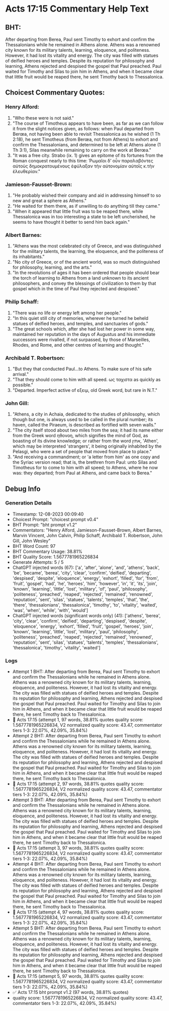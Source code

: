 # Acts 17:15 Commentary Help Text

## BHT:
After departing from Berea, Paul sent Timothy to exhort and confirm the Thessalonians while he remained in Athens alone. Athens was a renowned city known for its military talents, learning, eloquence, and politeness. However, it had lost its vitality and energy. The city was filled with statues of deified heroes and temples. Despite its reputation for philosophy and learning, Athens rejected and despised the gospel that Paul preached. Paul waited for Timothy and Silas to join him in Athens, and when it became clear that little fruit would be reaped there, he sent Timothy back to Thessalonica.

## Choicest Commentary Quotes:
### Henry Alford:
1. "Who these were is not said."
2. "The course of Timotheus appears to have been, as far as we can follow it from the slight notices given, as follows: when Paul departed from Berœa, not having been able to revisit Thessalonica as he wished (1 Th 2:18), he sent Timotheus (from Berœa, not from Athens) to exhort and confirm the Thessalonians, and determined to be left at Athens alone (1 Th 3:1), Silas meanwhile remaining to carry on the work at Berœa."
3. "It was a free city. Strabo (ix. 1) gives an epitome of its fortunes from the Roman conquest nearly to this time: Ῥωμαῖοι δʼ οὖν παραλαβόντες αὐτοὺς δημοκρατουμένους ἐφύλαξαν τὴν αὐτονομίαν αὐτοῖς κ.τὴν ἐλευθερίαν."

### Jamieson-Fausset-Brown:
1. "He probably wished their company and aid in addressing himself to so new and great a sphere as Athens." 
2. "He waited for them there, as if unwilling to do anything till they came." 
3. "When it appeared that little fruit was to be reaped there, while Thessalonica was in too interesting a state to be left uncherished, he seems to have thought it better to send him back again."

### Albert Barnes:
1. "Athens was the most celebrated city of Greece, and was distinguished for the military talents, the learning, the eloquence, and the politeness of its inhabitants."
2. "No city of Greece, or of the ancient world, was so much distinguished for philosophy, learning, and the arts."
3. "In the revolutions of ages it has been ordered that people should bear the torch of learning to Athens from a land unknown to its ancient philosophers, and convey the blessings of civilization to them by that gospel which in the time of Paul they rejected and despised."

### Philip Schaff:
1. "There was no life or energy left among her people."
2. "In this quiet still city of memories, wherever he turned he beheld statues of deified heroes, and temples, and sanctuaries of gods."
3. "The great schools which, after she had lost her power in some way, maintained her reputation in the days of Augustus and his immediate successors were rivalled, if not surpassed, by those of Marseilles, Rhodes, and Rome, and other centres of learning and thought."

### Archibald T. Robertson:
1. "But they that conducted Paul...to Athens. To make sure of his safe arrival."
2. "That they should come to him with all speed. ως ταχιστα as quickly as possible."
3. "Departed. Imperfect active of εξειμ, old Greek word, but rare in N.T."

### John Gill:
1. "Athens, a city in Achaia, dedicated to the studies of philosophy, which though but one, is always used to be called in the plural number; its haven, called the Piraeum, is described as fortified with seven walls."
2. "The city itself stood about two miles from the sea; it had its name either from the Greek word ηθονοη, which signifies the mind of God, as boasting of its divine knowledge; or rather from the word אתין, 'Athen', which may be interpreted 'strangers', it being originally inhabited by the Pelasgi, who were a set of people that moved from place to place."
3. "And receiving a commandment; or 'a letter from him' as one copy and the Syriac version read; that is, the brethren from Paul:
unto Silas and Timotheus for to come to him with all speed; to Athens, where he now was: they departed; from Paul at Athens, and came back to Berea."


## Debug Info
### Generation Details
- Timestamp: 12-08-2023 00:09:40
- Choicest Prompt: "choicest prompt v0.4"
- BHT Prompt: "bht prompt v1.2"
- Commentators: "Henry Alford, Jamieson-Fausset-Brown, Albert Barnes, Marvin Vincent, John Calvin, Philip Schaff, Archibald T. Robertson, John Gill, John Wesley"
- BHT Word Count: 97
- BHT Commentary Usage: 38.81%
- BHT Quality Score: 1.5677781965226834
- Generate Attempts: 5 / 5
- ChatGPT injected words (67):
	['a', 'after', 'alone', 'and', 'athens', 'back', 'be', 'became', 'berea', 'city', 'clear', 'confirm', 'deified', 'departing', 'despised', 'despite', 'eloquence', 'energy', 'exhort', 'filled', 'for', 'from', 'fruit', 'gospel', 'had', 'he', 'heroes', 'him', 'however', 'in', 'it', 'its', 'join', 'known', 'learning', 'little', 'lost', 'military', 'of', 'paul', 'philosophy', 'politeness', 'preached', 'reaped', 'rejected', 'remained', 'renowned', 'reputation', 'sent', 'silas', 'statues', 'talents', 'temples', 'that', 'the', 'there', 'thessalonians', 'thessalonica', 'timothy', 'to', 'vitality', 'waited', 'was', 'when', 'while', 'with', 'would']
- ChatGPT injected words (significant words only) (41):
	['athens', 'berea', 'city', 'clear', 'confirm', 'deified', 'departing', 'despised', 'despite', 'eloquence', 'energy', 'exhort', 'filled', 'fruit', 'gospel', 'heroes', 'join', 'known', 'learning', 'little', 'lost', 'military', 'paul', 'philosophy', 'politeness', 'preached', 'reaped', 'rejected', 'remained', 'renowned', 'reputation', 'sent', 'silas', 'statues', 'talents', 'temples', 'thessalonians', 'thessalonica', 'timothy', 'vitality', 'waited']

### Logs
- Attempt 1 BHT: After departing from Berea, Paul sent Timothy to exhort and confirm the Thessalonians while he remained in Athens alone. Athens was a renowned city known for its military talents, learning, eloquence, and politeness. However, it had lost its vitality and energy. The city was filled with statues of deified heroes and temples. Despite its reputation for philosophy and learning, Athens rejected and despised the gospel that Paul preached. Paul waited for Timothy and Silas to join him in Athens, and when it became clear that little fruit would be reaped there, he sent Timothy back to Thessalonica.
- 🔄 Acts 17:15 (attempt 1, 97 words, 38.81% quotes quality score: 1.5677781965226834, V2 normalized quality score: 43.47, commentator tiers 1-3: 22.07%, 42.09%, 35.84%)
- Attempt 2 BHT: After departing from Berea, Paul sent Timothy to exhort and confirm the Thessalonians while he remained in Athens alone. Athens was a renowned city known for its military talents, learning, eloquence, and politeness. However, it had lost its vitality and energy. The city was filled with statues of deified heroes and temples. Despite its reputation for philosophy and learning, Athens rejected and despised the gospel that Paul preached. Paul waited for Timothy and Silas to join him in Athens, and when it became clear that little fruit would be reaped there, he sent Timothy back to Thessalonica.
- 🔄 Acts 17:15 (attempt 2, 97 words, 38.81% quotes quality score: 1.5677781965226834, V2 normalized quality score: 43.47, commentator tiers 1-3: 22.07%, 42.09%, 35.84%)
- Attempt 3 BHT: After departing from Berea, Paul sent Timothy to exhort and confirm the Thessalonians while he remained in Athens alone. Athens was a renowned city known for its military talents, learning, eloquence, and politeness. However, it had lost its vitality and energy. The city was filled with statues of deified heroes and temples. Despite its reputation for philosophy and learning, Athens rejected and despised the gospel that Paul preached. Paul waited for Timothy and Silas to join him in Athens, and when it became clear that little fruit would be reaped there, he sent Timothy back to Thessalonica.
- 🔄 Acts 17:15 (attempt 3, 97 words, 38.81% quotes quality score: 1.5677781965226834, V2 normalized quality score: 43.47, commentator tiers 1-3: 22.07%, 42.09%, 35.84%)
- Attempt 4 BHT: After departing from Berea, Paul sent Timothy to exhort and confirm the Thessalonians while he remained in Athens alone. Athens was a renowned city known for its military talents, learning, eloquence, and politeness. However, it had lost its vitality and energy. The city was filled with statues of deified heroes and temples. Despite its reputation for philosophy and learning, Athens rejected and despised the gospel that Paul preached. Paul waited for Timothy and Silas to join him in Athens, and when it became clear that little fruit would be reaped there, he sent Timothy back to Thessalonica.
- 🔄 Acts 17:15 (attempt 4, 97 words, 38.81% quotes quality score: 1.5677781965226834, V2 normalized quality score: 43.47, commentator tiers 1-3: 22.07%, 42.09%, 35.84%)
- Attempt 5 BHT: After departing from Berea, Paul sent Timothy to exhort and confirm the Thessalonians while he remained in Athens alone. Athens was a renowned city known for its military talents, learning, eloquence, and politeness. However, it had lost its vitality and energy. The city was filled with statues of deified heroes and temples. Despite its reputation for philosophy and learning, Athens rejected and despised the gospel that Paul preached. Paul waited for Timothy and Silas to join him in Athens, and when it became clear that little fruit would be reaped there, he sent Timothy back to Thessalonica.
- 🔄 Acts 17:15 (attempt 5, 97 words, 38.81% quotes quality score: 1.5677781965226834, V2 normalized quality score: 43.47, commentator tiers 1-3: 22.07%, 42.09%, 35.84%)
- ✅ Acts 17:15 bht prompt v1.2 (97 words, 38.81% quotes)
- quality score: 1.5677781965226834, V2 normalized quality score: 43.47, commentator tiers 1-3: 22.07%, 42.09%, 35.84%)